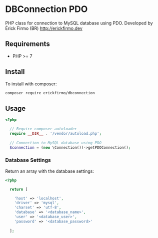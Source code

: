 # DBConnection PDO

PHP class for connection to MySQL database using PDO. Developed by Érick Firmo (BR) http://erickfirmo.dev


## Requirements
- PHP >= 7


## Install
To install with composer:


```sh
composer require erickfirmo/dbconnection
```


## Usage
```php
<?php

  // Require composer autoloader
  require __DIR__ . '/vendor/autoload.php';
  
  // Connection to MySQL database using PDO
  $connection = (new \Connection())->getPDOConnection();

```

### Database Settings
Return an array with the database settings:
```php
<?php

  return [

    'host' => 'localhost',
    'driver' => 'mysql',
    'charset' => 'utf-8',
    'database' => '<database_name>',
    'user' => '<database_user>',
    'password' => '<database_password>'
    
  ];

```
